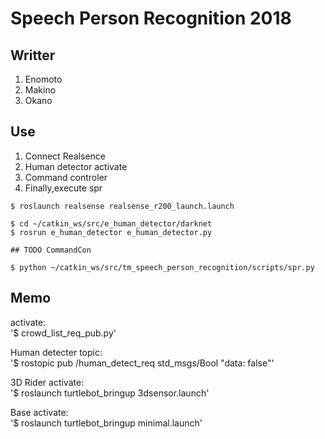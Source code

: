 # Speech Person Recognition 2018
## Writter
1. Enomoto
2. Makino
3. Okano
## Use
1. Connect Realsence
2. Human detector activate
3. Command controler
4. Finally,execute spr
~~~
$ roslaunch realsense realsense_r200_launch.launch

$ cd ~/catkin_ws/src/e_human_detector/darknet
$ rosrun e_human_detector e_human_detector.py

## TODO CommandCon

$ python ~/catkin_ws/src/tm_speech_person_recognition/scripts/spr.py
~~~
## Memo 
activate:  
'$ crowd_list_req_pub.py'

Human detecter topic:  
'$ rostopic pub /human_detect_req std_msgs/Bool "data: false"'

3D Rider activate:  
'$ roslaunch turtlebot_bringup 3dsensor.launch'

Base activate:  
'$ roslaunch turtlebot_bringup minimal.launch'
